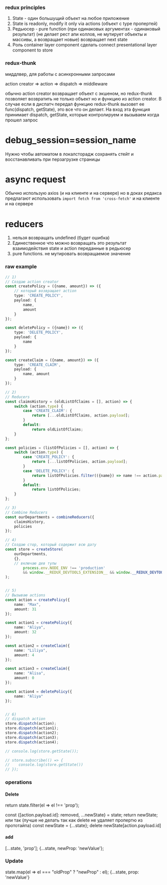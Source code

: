 ### redux principles
1) State - один большущий объект на любое приложение
2) State is readonly, modify it only via actions (объект с type пропертей)
3) Редьюсер - pure function (при одинаковых аргументах - одинаковый результат) (не делает рест апи коллов, не мутирует объекты и массивы, а возвращает новые) возвращает next state
4) Роль container layer component сделать connect presentational layer component to store

### redux-thunk
миддлвер, для работы с асинхронными запросами

action creator => action => dispatch => middleware

обычно action creator возвращает объект с экшеном, но redux-thunk позволяет возвратить не только объект но и функцию из action creator. В случае если в диспатч передал функцию redux-thunk вызовет ее func(dispatch, getState), это все что он делает. На вход эта функция принимает dispatch, getState, которые контролируем и вызываем когда прошел запрос



# debug_session=session_name
Нужно чтобы автоматом в локалсторадж сохранять стейт и восстанавливать при перзагрузке страницы


# async request
Обычно использую axios (и на клиенте и на сервере) но в доках редакса предлагают использовать `import fetch from
 'cross-fetch'` и на клиенте и на сервере


# reducers
1) нельзя возвращать undefined (будет ошибка)
2) Единественное что можно возвращать это результат взаимодействия state и action переданные в редьюсер
3) pure functions. не мутировать возвращаемое значение



### raw example
```typescript
// 1)
// Создаю action creator
const createPolicy = ({name, amount}) => ({
    // который возвращает action
    type: 'CREATE_POLICY',
    payload: {
        name,
        amount
    }
});

const deletePolicy = ({name}) => ({
    type: 'DELETE_POLICY',
    payload: {
        name
    }
});

const createClaim = ({name, amount}) => ({
    type: 'CREATE_CLAIM',
    payload: {
        name, amount
    }
});

// 2)
// Reducers
const claimsHistory = (oldListOfClaims = [], action) => {
    switch (action.type) {
        case 'CREATE_CLAIM': {
            return [...oldListOfClaims, action.payload];
        }
        default:
            return oldListOfClaims;
    }
};

const policies = (listOfPolicies = [], action) => {
    switch (action.type) {
        case 'CREATE_POLICY': {
            return [...listOfPolicies, action.payload];
        }
        case 'DELETE_POLICY': {
            return listOfPolicies.filter(({name}) => name !== action.payload.name);
        }
        default:
            return listOfPolicies;
    }
};

// 3)
// Combine Reducers
const ourDepartments = combineReducers({
    claimsHistory,
    policies
});

// 4)
// Создаю стор, который содержит всю дату
const store = createStore(
    ourDepartments,
    {},
    // включаю дев тулы
        process.env.NODE_ENV !== 'production'
        && window.__REDUX_DEVTOOLS_EXTENSION__ && window.__REDUX_DEVTOOLS_EXTENSION__()
);


// 5)
// Вызываю actions
const action = createPolicy({
    name: "Max",
    amount: 31
});

const action1 = createPolicy({
    name: "Aliya",
    amount: 32
});

const action2 = createClaim({
    name: "Liliya",
    amount: 4
});

const action3 = createClaim({
    name: "Alisa",
    amount: 0
});

const action4 = deletePolicy({
    name: "Aliya"
});


// 6)
// dispatch action
store.dispatch(action);
store.dispatch(action1);
store.dispatch(action2);
store.dispatch(action3);
store.dispatch(action4);

// console.log(store.getState());

// store.subscribe(() => {
//    console.log(store.getState())
// });
```


### operations
#### Delete
return state.filter(el => el !== 'prop');

const {[action.payload.id]: removed, ...newState} = state;
return newState;
или так (лучше не делать так как delete не удаляет пропертю из прототайпа)
const newState = {...state};
delete newState[action.payload.id]

#### add
[...state, 'prop'];
{...state, newProp: 'newValue'};

### Update
state.map(el => el === "oldProp" ? "newProp" : el);
{...state, prop: 'newValue'}

